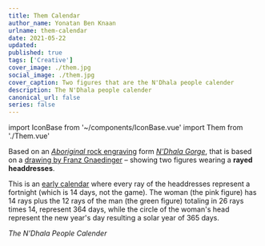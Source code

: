 ```yaml
---
title: Them Calendar
author_name: Yonatan Ben Knaan
urlname: them-calendar
date: 2021-05-22
updated: 
published: true
tags: ['Creative']
cover_image: ./them.jpg
social_image: ./them.jpg
cover_caption: Two figures that are the N'Dhala people calender
description: The N'Dhala people calender
canonical_url: false
series: false
---
```

import IconBase from '~/components/IconBase.vue'
import Them from './Them.vue'

Based on an [*Aboriginal* rock engraving](https://commons.wikimedia.org/wiki/File:N%27Dhala_Gorge005a.jpg#/media/File:N'Dhala_Gorge005a.jpg) form [*N'Dhala Gorge*](https://en.wikipedia.org/wiki/N%27Dhala_Gorge_Nature_Park), that is based on a [drawing by Franz Gnaedinger](http://www.seshat.ch/home/ndhala.GIF) – showing two figures wearing a **rayed headdresses**. 

This is an [early calendar](http://www.seshat.ch/home/calendar.htm) where every ray of the headdresses represent a fortnight (which is 14 days, not the game). The woman (the pink figure) has 14 rays plus the 12 rays of the man (the green figure) totaling in 26 rays times 14, represent 364 days, while the circle of the woman's head represent the new year's day resulting a solar year of 365 days.

<p>
    <IconBase
    width="100%"
    height="auto"
    viewBox="0 0 2400 1260"
    iconName="The N'Dhala People Calender">
        <Them />
    </IconBase>
    <em>The N'Dhala People Calender</em>    
</p>











